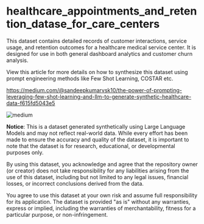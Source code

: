 # healthcare_appointments_and_retention_datase_for_care_centers
This dataset contains detailed records of customer interactions, service usage, and retention outcomes for a healthcare medical service center. It is designed for use in both general dashboard analytics and customer churn analysis.

View this article for more details on how to synthesize this dataset using prompt engineering methods like Few Shot Learning, COSTAR etc. 

https://medium.com/@sandeepkumarvsk10/the-power-of-prompting-leveraging-few-shot-learning-and-llm-to-generate-synthetic-healthcare-data-f615fd5043e5

![medium](https://miro.medium.com/v2/resize:fit:640/format:webp/1*r1JrW9g5WN2tKcyfzaE3Kw.png)

**Notice**: This is a dataset generated synthetically using Large Language Models and may not reflect real-world data. While every effort has been made to ensure the accuracy and quality of the dataset, it is important to note that the dataset is for research, educational, or developmental purposes only.

By using this dataset, you acknowledge and agree that the repository owner (or creator) does not take responsibility for any liabilities arising from the use of this dataset, including but not limited to any legal issues, financial losses, or incorrect conclusions derived from the data.

You agree to use this dataset at your own risk and assume full responsibility for its application. The dataset is provided "as is" without any warranties, express or implied, including the warranties of merchantability, fitness for a particular purpose, or non-infringement.
